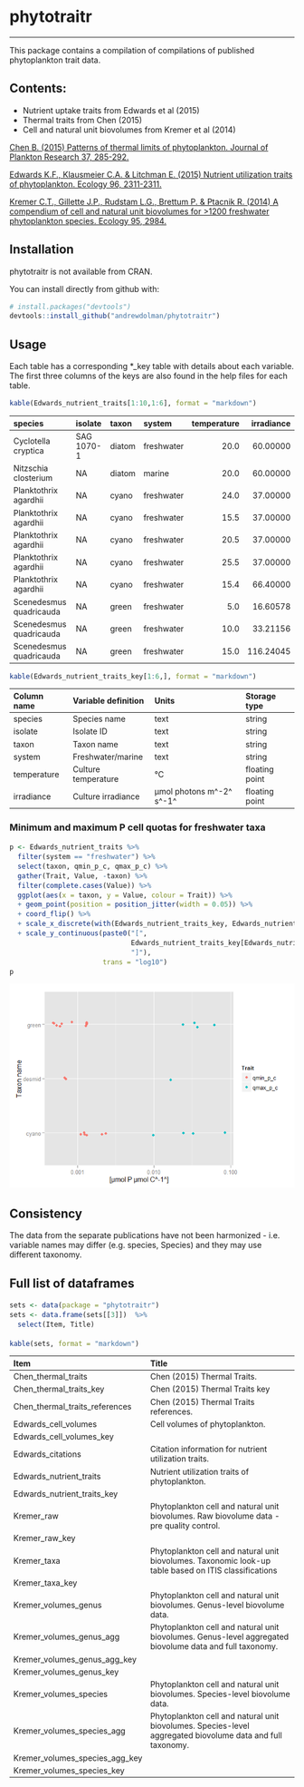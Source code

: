 # phytotraitr
*********************
This package contains a compilation of compilations of published phytoplankton trait data. 

## Contents:

* Nutrient uptake traits from Edwards et al (2015)
* Thermal traits from Chen (2015)
* Cell and natural unit biovolumes from Kremer et al (2014)


[Chen B. (2015) Patterns of thermal limits of phytoplankton. Journal of Plankton Research 37, 285-292.](http://www.plankt.oxfordjournals.org/cgi/doi/10.1093/plankt/fbv009)

[Edwards K.F., Klausmeier C.A. & Litchman E. (2015) Nutrient utilization traits of phytoplankton. Ecology 96, 2311-2311.](http://www.esajournals.org/doi/abs/10.1890/14-2252.1)

[Kremer C.T., Gillette J.P., Rudstam L.G., Brettum P. & Ptacnik R. (2014) A compendium of cell and natural unit biovolumes for >1200 freshwater phytoplankton species. Ecology 95, 2984.](http://www.esajournals.org/doi/abs/10.1890/14-0603.1)

## Installation

phytotraitr is not available from CRAN.

You can install directly from github with:
```R
# install.packages("devtools")
devtools::install_github("andrewdolman/phytotraitr")
```

## Usage



Each table has a corresponding *_key table with details about each variable. The first three columns of the keys are also found in the help files for each table.


```r
kable(Edwards_nutrient_traits[1:10,1:6], format = "markdown")
```



|species                 |isolate    |taxon  |system     | temperature| irradiance|
|:-----------------------|:----------|:------|:----------|-----------:|----------:|
|Cyclotella cryptica     |SAG 1070-1 |diatom |freshwater |        20.0|   60.00000|
|Nitzschia closterium    |NA         |diatom |marine     |        20.0|   60.00000|
|Planktothrix agardhii   |NA         |cyano  |freshwater |        24.0|   37.00000|
|Planktothrix agardhii   |NA         |cyano  |freshwater |        15.5|   37.00000|
|Planktothrix agardhii   |NA         |cyano  |freshwater |        20.5|   37.00000|
|Planktothrix agardhii   |NA         |cyano  |freshwater |        25.5|   37.00000|
|Planktothrix agardhii   |NA         |cyano  |freshwater |        15.4|   66.40000|
|Scenedesmus quadricauda |NA         |green  |freshwater |         5.0|   16.60578|
|Scenedesmus quadricauda |NA         |green  |freshwater |        10.0|   33.21156|
|Scenedesmus quadricauda |NA         |green  |freshwater |        15.0|  116.24045|

```r
kable(Edwards_nutrient_traits_key[1:6,], format = "markdown")
```



|Column name |Variable definition |Units                    |Storage type   |
|:-----------|:-------------------|:------------------------|:--------------|
|species     |Species name        |text                     |string         |
|isolate     |Isolate ID          |text                     |string         |
|taxon       |Taxon name          |text                     |string         |
|system      |Freshwater/marine   |text                     |string         |
|temperature |Culture temperature |°C                       |floating point |
|irradiance  |Culture irradiance  |µmol photons m^-2^ s^-1^ |floating point |

### Minimum and maximum P cell quotas for freshwater taxa


```r
p <- Edwards_nutrient_traits %>% 
  filter(system == "freshwater") %>%
  select(taxon, qmin_p_c, qmax_p_c) %>% 
  gather(Trait, Value, -taxon) %>% 
  filter(complete.cases(Value)) %>% 
  ggplot(aes(x = taxon, y = Value, colour = Trait)) %>% 
  + geom_point(position = position_jitter(width = 0.05)) %>% 
  + coord_flip() %>% 
  + scale_x_discrete(with(Edwards_nutrient_traits_key, Edwards_nutrient_traits_key[`Column name`=="taxon","Variable definition"])) %>% 
  + scale_y_continuous(paste0("[",
                              Edwards_nutrient_traits_key[Edwards_nutrient_traits_key$`Column name`=="qmin_p_c","Units"],
                              "]"),
                       trans = "log10")
p
```

![](readme_files/figure-html/min_max_P_C-1.png) 


## Consistency

The data from the separate publications have not been harmonized - i.e. variable names may differ (e.g. species, Species) and they may use different taxonomy.


## Full list of dataframes


```r
sets <- data(package = "phytotraitr")  
sets <- data.frame(sets[[3]])  %>% 
  select(Item, Title)

kable(sets, format = "markdown")
```



|Item                           |Title                                                                                                      |
|:------------------------------|:----------------------------------------------------------------------------------------------------------|
|Chen_thermal_traits            |Chen (2015) Thermal Traits.                                                                                |
|Chen_thermal_traits_key        |Chen (2015) Thermal Traits key                                                                             |
|Chen_thermal_traits_references |Chen (2015) Thermal Traits references.                                                                     |
|Edwards_cell_volumes           |Cell volumes of phytoplankton.                                                                             |
|Edwards_cell_volumes_key       |                                                                                                           |
|Edwards_citations              |Citation information for nutrient utilization traits.                                                      |
|Edwards_nutrient_traits        |Nutrient utilization traits of phytoplankton.                                                              |
|Edwards_nutrient_traits_key    |                                                                                                           |
|Kremer_raw                     |Phytoplankton cell and natural unit biovolumes. Raw biovolume data - pre quality control.                  |
|Kremer_raw_key                 |                                                                                                           |
|Kremer_taxa                    |Phytoplankton cell and natural unit biovolumes. Taxonomic look-up table based on ITIS classifications      |
|Kremer_taxa_key                |                                                                                                           |
|Kremer_volumes_genus           |Phytoplankton cell and natural unit biovolumes. Genus-level biovolume data.                                |
|Kremer_volumes_genus_agg       |Phytoplankton cell and natural unit biovolumes. Genus-level aggregated biovolume data and full taxonomy.   |
|Kremer_volumes_genus_agg_key   |                                                                                                           |
|Kremer_volumes_genus_key       |                                                                                                           |
|Kremer_volumes_species         |Phytoplankton cell and natural unit biovolumes. Species-level biovolume data.                              |
|Kremer_volumes_species_agg     |Phytoplankton cell and natural unit biovolumes. Species-level aggregated biovolume data and full taxonomy. |
|Kremer_volumes_species_agg_key |                                                                                                           |
|Kremer_volumes_species_key     |                                                                                                           |

